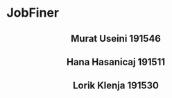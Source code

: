 <h1>JobFiner</h1>

<h2 align="center">
Murat Useini 191546
</h2>
<h2 align="center">
Hana Hasanicaj 191511
</h2>
<h2 align="center">
Lorik Klenja 191530
</h2>
